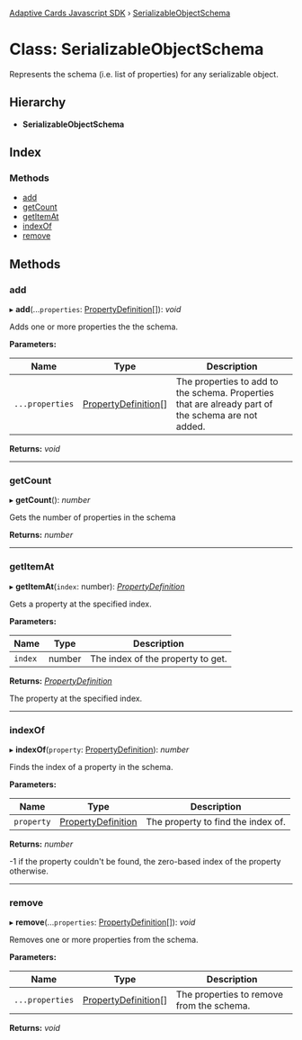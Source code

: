 [Adaptive Cards Javascript SDK](../README.md) › [SerializableObjectSchema](serializableobjectschema.md)

# Class: SerializableObjectSchema

Represents the schema (i.e. list of properties) for any serializable object.

## Hierarchy

* **SerializableObjectSchema**

## Index

### Methods

* [add](serializableobjectschema.md#add)
* [getCount](serializableobjectschema.md#getcount)
* [getItemAt](serializableobjectschema.md#getitemat)
* [indexOf](serializableobjectschema.md#indexof)
* [remove](serializableobjectschema.md#remove)

## Methods

###  add

▸ **add**(...`properties`: [PropertyDefinition](propertydefinition.md)[]): *void*

Adds one or more properties the the schema.

**Parameters:**

Name | Type | Description |
------ | ------ | ------ |
`...properties` | [PropertyDefinition](propertydefinition.md)[] | The properties to add to the schema. Properties that are already part of the schema are not added.  |

**Returns:** *void*

___

###  getCount

▸ **getCount**(): *number*

Gets the number of properties in the schema

**Returns:** *number*

___

###  getItemAt

▸ **getItemAt**(`index`: number): *[PropertyDefinition](propertydefinition.md)*

Gets a property at the specified index.

**Parameters:**

Name | Type | Description |
------ | ------ | ------ |
`index` | number | The index of the property to get. |

**Returns:** *[PropertyDefinition](propertydefinition.md)*

The property at the specified index.

___

###  indexOf

▸ **indexOf**(`property`: [PropertyDefinition](propertydefinition.md)): *number*

Finds the index of a property in the schema.

**Parameters:**

Name | Type | Description |
------ | ------ | ------ |
`property` | [PropertyDefinition](propertydefinition.md) | The property to find the index of. |

**Returns:** *number*

-1 if the property couldn't be found, the zero-based index of the property otherwise.

___

###  remove

▸ **remove**(...`properties`: [PropertyDefinition](propertydefinition.md)[]): *void*

Removes one or more properties from the schema.

**Parameters:**

Name | Type | Description |
------ | ------ | ------ |
`...properties` | [PropertyDefinition](propertydefinition.md)[] | The properties to remove from the schema.  |

**Returns:** *void*
